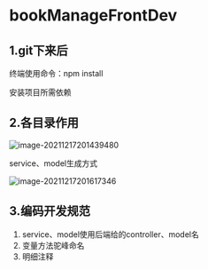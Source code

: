 # bookManageFrontDev

## 1.git下来后

终端使用命令：npm install

安装项目所需依赖

## 2.各目录作用

![image-20211217201439480](C:\Study\java\ProjectItem\bookManage\img\image-20211217201439480.png)

service、model生成方式

![image-20211217201617346](C:\Study\java\ProjectItem\bookManage\img\image-20211217201617346.png)

## 3.编码开发规范

1. service、model使用后端给的controller、model名
2. 变量方法驼峰命名
3. 明细注释

